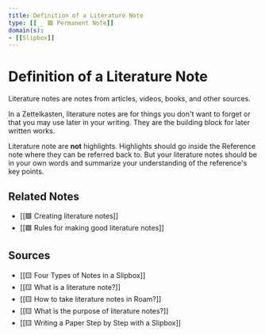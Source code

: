 ```yaml
---
title: Definition of a Literature Note
type: [[__ 🟩 Permanent Note]]
domain(s):
- [[Slipbox]] 
---
```

# Definition of a Literature Note

Literature notes are notes from articles, videos, books, and other sources.

In a Zettelkasten, literature notes are for things you don't want to forget or that you may use later in your writing. They are the building block for later written works.

Literature note are __not__ highlights. Highlights should go inside the Reference note where they can be referred back to. But your literature notes should be in your own words and summarize your understanding of the reference's key points.

## Related Notes
- [[🟩 Creating literature notes]]
- [[🟩 Rules for making good literature notes]]

## Sources
- [[🟨 Four Types of Notes in a Slipbox]]
- [[🟨 What is a literature note?]]
- [[🟨 How to take literature notes in Roam?]]
- [[🟨 What is the purpose of literature notes?]]
- [[🟨 Writing a Paper Step by Step with a Slipbox]]

